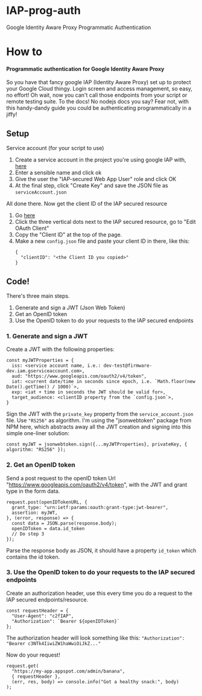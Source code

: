 # IAP-prog-auth
Google Identity Aware Proxy Programmatic Authentication

# How to
#### Programmatic authentication for Google Identity Aware Proxy
So you have that fancy google IAP (Identity Aware Proxy) set up to protect your Google Cloud thingy. Login screen and access management, so easy, no effort! Oh wait, now you can't call those endpoints from your script or remote testing suite. To the docs! No nodejs docs you say? Fear not, with this handy-dandy guide you could be authenticating programmatically in a jiffy!

## Setup
Service account (for your script to use)
  1. Create a service account in the project you're using google IAP with, [here](https://console.cloud.google.com/iam-admin/serviceaccounts)
  2. Enter a sensible name and click ok
  3. Give the user the "IAP-secured Web App User" role and click OK
  4. At the final step, click "Create Key" and save the JSON file as `serviceAccount.json`

All done there. Now get the client ID of the IAP secured resource
  1. Go [here](https://console.cloud.google.com/security/iap)
  2. Click the three vertical dots next to the IAP secured resource, go to "Edit OAuth Client"
  3. Copy the "Client ID" at the top of the page.
  4. Make a new `config.json` file and paste your client ID in there, like this:
      ```
      {
        "clientID": "<the Client ID you copied>"
      }
      ```

## Code!
There's three main steps.
1. Generate and sign a JWT (Json Web Token)
2. Get an OpenID token
3. Use the OpenID token to do your requests to the IAP secured endpoints

### 1. Generate and sign a JWT
Create a JWT with the following properties:
```
const myJWTProperties = {
  iss: <service account name, i.e.: dev-test@firmware-dev.iam.gserviceaccount.com>,
  aud: "https://www.googleapis.com/oauth2/v4/token",
  iat: <current date/time in seconds since epoch, i.e. `Math.floor(new Date().getTime() / 1000)`>,
  exp: <iat + time in seconds the JWT should be valid for>,
  target_audience: <clientID property from the `config.json`>,
}
```
Sign the JWT with the `private_key` property from the `service_account.json` file. Use `"RS256"` as algorithm. I'm using the "jsonwebtoken" package from NPM here, which abstracts away all the JWT creation and signing into this simple one-liner solution:
```
const myJWT = jsonwebtoken.sign({...myJWTProperties}, privateKey, { algorithm: "RS256" });
```

### 2. Get an OpenID token
Send a post request to the openID token Url "https://www.googleapis.com/oauth2/v4/token", with the JWT and grant type in the form data.
```
request.post(openIDTokenURL, {
  grant_type: "urn:ietf:params:oauth:grant-type:jwt-bearer",
  assertion: myJWT,
}, (error, response) => {
  const data = JSON.parse(response.body);
  openIDToken = data.id_token
  // Do step 3
});
```
Parse the response body as JSON, it should have a property `id_token` which contains the id token.

### 3. Use the OpenID token to do your requests to the IAP secured endpoints
Create an authorization header, use this every time you do a request to the IAP secured endpoints/resource.
```
const requestHeader = {
  "User-Agent": "c2fIAP",
  "Authorization": `Bearer ${openIDToken}`
};
```
The authorization header will look something like this: `"Authorization": "Bearer c3NTk4IiwiZW1haWwiOiJkZ..."`

Now do your request!
```
request.get(
  "https://my-app.appspot.com/admin/banana", 
  { requestHeader },
  (err, res, body) => console.info("Got a healthy snack:", body)
);
```